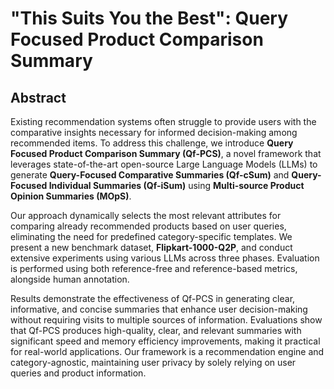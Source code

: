 # "This Suits You the Best": Query Focused Product Comparison Summary

## Abstract

Existing recommendation systems often struggle to provide users with the comparative insights necessary for informed decision-making among recommended items. To address this challenge, we introduce **Query Focused Product Comparison Summary (Qf-PCS)**, a novel framework that leverages state-of-the-art open-source Large Language Models (LLMs) to generate **Query-Focused Comparative Summaries (Qf-cSum)** and **Query-Focused Individual Summaries (Qf-iSum)** using **Multi-source Product Opinion Summaries (MOpS)**.

Our approach dynamically selects the most relevant attributes for comparing already recommended products based on user queries, eliminating the need for predefined category-specific templates. We present a new benchmark dataset, **Flipkart-1000-Q2P**, and conduct extensive experiments using various LLMs across three phases. Evaluation is performed using both reference-free and reference-based metrics, alongside human annotation.

Results demonstrate the effectiveness of Qf-PCS in generating clear, informative, and concise summaries that enhance user decision-making without requiring visits to multiple sources of information. Evaluations show that Qf-PCS produces high-quality, clear, and relevant summaries with significant speed and memory efficiency improvements, making it practical for real-world applications. Our framework is a recommendation engine and category-agnostic, maintaining user privacy by solely relying on user queries and product information.
